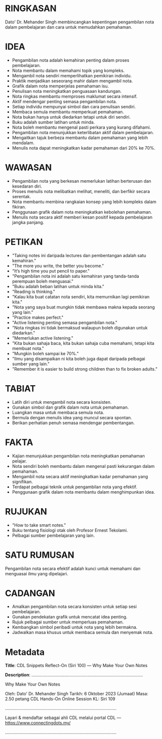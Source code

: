 # RINGKASAN
Dato' Dr. Mehander Singh membincangkan kepentingan pengambilan nota dalam pembelajaran dan cara untuk memudahkan pemahaman.

# IDEA
- Pengambilan nota adalah kemahiran penting dalam proses pembelajaran.
- Nota membantu dalam memahami topik yang kompleks.
- Mengambil nota sendiri memperlihatkan pemikiran individu.
- Praktik menjadikan seseorang mahir dalam mengambil nota.
- Grafik dalam nota memperjelas pemahaman isu.
- Penulisan nota meningkatkan penguasaan kandungan.
- Nota ringkas membantu memproses maklumat secara intensif.
- Aktif mendengar penting semasa pengambilan nota.
- Setiap individu mempunyai simbol dan cara penulisan sendiri.
- Membaca semula membantu memperkuat pemahaman.
- Nota bukan hanya untuk diedarkan tetapi untuk diri sendiri.
- Buku adalah sumber latihan untuk minda.
- Nota boleh membantu mengenal pasti perkara yang kurang difahami.
- Pengambilan nota menunjukkan keterlibatan aktif dalam pembelajaran.
- Mengaitkan tajuk berbeza membantu dalam pemahaman yang lebih mendalam.
- Menulis nota dapat meningkatkan kadar pemahaman dari 20% ke 70%.

# WAWASAN
- Pengambilan nota yang berkesan memerlukan latihan berterusan dan kesedaran diri.
- Proses menulis nota melibatkan melihat, meneliti, dan berfikir secara serentak.
- Nota membantu membina rangkaian konsep yang lebih kompleks dalam fikiran.
- Penggunaan grafik dalam nota meningkatkan kebolehan pemahaman.
- Menulis nota secara aktif memberi kesan positif kepada pembelajaran jangka panjang.

# PETIKAN
- "Taking notes ini daripada lectures dan pembentangan adalah satu kemahiran."
- "The more you write, the better you become."
- "It’s high time you put pencil to paper."
- "Pengambilan nota ini adalah satu kemahiran yang tanda-tanda perempuan boleh menguasai."
- "Buku adalah beban latihan untuk minda kita."
- "Reading is thinking."
- "Kalau kita buat catatan nota sendiri, kita memurnikan lagi pemikiran kita."
- "Nota yang saya buat mungkin tidak membawa makna kepada seorang yang lain."
- "Practice makes perfect."
- "Active listening penting semasa pengambilan nota."
- "Nota ringkas ini tidak bermaksud walaupun boleh digunakan untuk diedarkan."
- "Memerlukan active listening."
- "Kita bukan sahaja baca, kita bukan sahaja cuba memahami, tetapi kita membuat nota."
- "Mungkin boleh sampai ke 70%."
- "Ilmu yang disampaikan ni kita boleh juga dapat daripada pelbagai sumber yang lain."
- "Remember it is easier to build strong children than to fix broken adults."

# TABIAT
- Latih diri untuk mengambil nota secara konsisten.
- Gunakan simbol dan grafik dalam nota untuk pemahaman.
- Luangkan masa untuk membaca semula nota.
- Bermula dengan menulis idea yang muncul secara spontan.
- Berikan perhatian penuh semasa mendengar pembentangan.

# FAKTA
- Kajian menunjukkan pengambilan nota meningkatkan pemahaman pelajar.
- Nota sendiri boleh membantu dalam mengenal pasti kekurangan dalam pemahaman.
- Mengambil nota secara aktif meningkatkan kadar pemahaman yang signifikan.
- Terdapat pelbagai teknik untuk pengambilan nota yang efektif.
- Penggunaan grafik dalam nota membantu dalam menghimpunkan idea.

# RUJUKAN
- "How to take smart notes."
- Buku tentang fisiologi otak oleh Profesor Ernest Tekolami.
- Pelbagai sumber pembelajaran yang lain.

# SATU RUMUSAN
Pengambilan nota secara efektif adalah kunci untuk memahami dan menguasai ilmu yang dipelajari.

# CADANGAN
- Amalkan pengambilan nota secara konsisten untuk setiap sesi pembelajaran.
- Gunakan pendekatan grafik untuk mencatat idea penting.
- Rujuk pelbagai sumber untuk memperluas pemahaman.
- Kembangkan simbol peribadi untuk nota yang lebih bermakna.
- Jadwalkan masa khusus untuk membaca semula dan menyemak nota.

# Metadata
**Title**: CDL Snippets Reflect-On (Siri 100) — Why Make Your Own Notes

**Description**: ...........................................................................................

Why Make Your Own Notes 

Oleh: Dato' Dr. Mehander Singh
Tarikh: 6 Oktober 2023 (Jumaat)
Masa: 2.50 petang
CDL Hands-On Online Session KL: Siri 109

...........................................................................................

Layari & mendaftar sebagai ahli CDL melalui portal CDL — https://www.connectingdots.my/

...........................................................................................